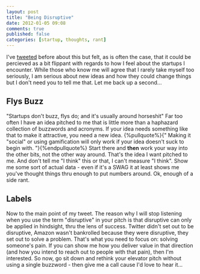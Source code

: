 ```yaml
---
layout: post
title: "Being Disruptive"
date: 2012-01-05 09:08
comments: true
published: false
categories: [startup, thoughts, rant]
---
```


I've [tweeted](http://twitter.com/davidmohara/status/144168515207823361) before about this but felt, as is often the case, that it could be percieved as a bit
flippant with regards to how I feel about the startups I encounter. While those
who know me will agree that I rarely take myself too seriously, I am serious
about new ideas and how they could change things but I don't need you to tell me
that. Let me back up a second...

## Flys Buzz
"Startups don't buzz, flys do; and it's usually around horseshit" Far too often
I have an idea pitched to me that is little more than a haphazard collection of
buzzwords and acronyms. If your idea needs something like that to make it
attractive, you need a new idea. {%pullquote%}{" Making it "social" or using gamification will only work if your idea doesn't suck to begin with. "}{%endpullquote%} Start there and **then** work
your way into the other bits, not the other way around. That's the idea I want
pitched to me. And don't tell me "I think" this or that, I can't measure "I
think". Show me some sort of actual data - even if it's a SWAG it at least shows
me you've thought things thru enough to put numbers around. Ok, enough of a side
rant.

## Labels
Now to the main point of my tweet. The reason why I will stop listening when you
use the term "disruptive" in your pitch is that disruptive
can only be applied in hindsight, thru the lens of
success. Twitter didn't set out to be disruptive, Amazon wasn't bankrolled
because they were disruptive, they set out to solve a problem. That's
what you need to focus on: solving someone's pain. If you can show me how you
deliver value in that direction (and how you intend to reach out to people with that pain), then I'm
interested. So now, go sit down and rethink your elevator pitch without using
a single buzzword - then give me a call cause I'd love to hear it...


